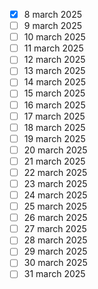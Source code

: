 


- [x] 8 march 2025  
- [ ]  9 march 2025
- [ ]  10 march 2025
- [ ]  11 march 2025
- [ ]  12 march 2025
- [ ]  13 march 2025
- [ ]  14 march 2025
- [ ]  15 march 2025
- [ ]  16 march 2025
- [ ]  17 march 2025
- [ ]  18 march 2025
- [ ]  19 march 2025
- [ ]  20 march 2025
- [ ]  21 march 2025
- [ ]  22 march 2025
- [ ] 23 march 2025
- [ ]  24 march 2025
- [ ]  25 march 2025
- [ ]  26 march 2025
- [ ]  27 march 2025
- [ ]  28 march 2025
- [ ]  29 march 2025
- [ ]  30 march 2025
- [ ]  31 march 2025
